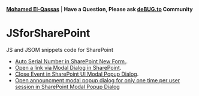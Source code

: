 **[Mohamed El-Qassas](https://devoworx.com)** | 
**Have a Question, Please ask [deBUG.to](https://deBUG.to) Community**
# JSforSharePoint
JS and JSOM snippets code for SharePoint
- [Auto Serial Number in SharePoint New Form.](https://spgeeks.devoworx.com/auto-serial-number-new-form-sharepoint/).
- [Open a link via Modal Dialog in SharePoint](https://spgeeks.devoworx.com/open-link-via-modal-dialog-sharepoint/).
- [Close Event in SharePoint UI Modal Popup Dialog](https://spgeeks.devoworx.com/open-link-via-modal-dialog-sharepoint/#Close-Event-in-SharePoint-UI-Modal-Popup-Dialog).
- [Open announcment modal popup dialog for only one time per user session in SharePoint Modal Popup Dialog](https://spgeeks.devoworx.com/load-fancybox-popup-in-first-load-of-sharepoint-site/)
